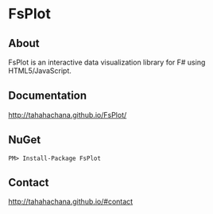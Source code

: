 FsPlot
======

About
-----

FsPlot is an interactive data visualization library for F# using HTML5/JavaScript.

Documentation
-------------

http://tahahachana.github.io/FsPlot/

NuGet
-----

	PM> Install-Package FsPlot

Contact
-------

http://tahahachana.github.io/#contact